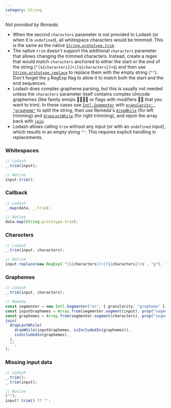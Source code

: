 ```yaml
---
category: String
---
```


_Not provided by Remeda._

- When the second `characters` parameter is not provided to Lodash (or when it
  is `undefined`), all whitespace characters would be trimmed. This is the same
  as the native [`String.prototype.trim`](https://developer.mozilla.org/en-US/docs/Web/JavaScript/Reference/Global_Objects/String/trim).
- The native `trim` doesn't support the additional `characters` parameter that
  allows changing the trimmed characters. Instead, create a regex that would
  match `characters` anchored to either the start or the end of the string
  (`^[${characters}]+|[${characters}]+$`) and then use [`String.prototype.replace`](https://developer.mozilla.org/en-US/docs/Web/JavaScript/Reference/Global_Objects/String/replace)
  to replace them with the empty string (`""`). Don't forget the [`g`](https://developer.mozilla.org/en-US/docs/Web/JavaScript/Reference/Global_Objects/RegExp/global)
  RegExp flag to allow it to match both the start and the end sequences.
- Lodash does complex grapheme parsing, but this is usually not needed unless
  the `characters` parameter itself contains complex Unicode graphemes (like
  family emojis 👨‍👩‍👧‍👦 or flags with modifiers 🏳️‍🌈 that you want to trim). In these
  cases use [`Intl.Segmenter`](https://developer.mozilla.org/en-US/docs/Web/JavaScript/Reference/Global_Objects/Intl/Segmenter)
  with [`granularity: "grapheme"`](https://developer.mozilla.org/en-US/docs/Web/JavaScript/Reference/Global_Objects/Intl/Segmenter/Segmenter#granularity)
  to split the string, then use Remeda's [`dropWhile`](/docs#dropWhile) (for
  left trimming) and [`dropLastWhile`](/docs#dropLastWhile) (for right
  trimming), and rejoin the array back with [`join`](/docs#join).
- Lodash allows calling `trim` without any input (or with an `undefined` input),
  which results in an empty string `""`. This requires explicit handling in
  replacements.

### Whitespaces

```ts
// Lodash
_.trim(input);

// Native
input.trim();
```

### Callback

```ts
// Lodash
_.map(data, _.trim);

// Native
data.map(String.prototype.trim);
```

### Characters

```ts
// Lodash
_.trim(input, characters);

// Native
input.replace(new RegExp(`^[${characters}]+|[${characters}]+$`, "g"), "");
```

### Graphemes

```ts
// Lodash
_.trim(input, characters);

// Remeda
const segmenter = new Intl.Segmenter("en", { granularity: "grapheme" });
const inputGraphemes = Array.from(segmenter.segment(input), prop("segment"));
const graphemes = Array.from(segmenter.segment(characters), prop("segment"));
join(
  dropLastWhile(
    dropWhile(inputGraphemes, isIncludedIn(graphemes)),
    isIncludedIn(graphemes),
  ),
  "",
);
```

### Missing input data

```ts
// Lodash
_.trim();
_.trim(input);

// Native
("");
input?.trim() ?? "";
```
